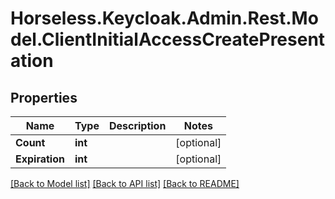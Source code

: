 # Horseless.Keycloak.Admin.Rest.Model.ClientInitialAccessCreatePresentation

## Properties

Name | Type | Description | Notes
------------ | ------------- | ------------- | -------------
**Count** | **int** |  | [optional] 
**Expiration** | **int** |  | [optional] 

[[Back to Model list]](../README.md#documentation-for-models) [[Back to API list]](../README.md#documentation-for-api-endpoints) [[Back to README]](../README.md)

